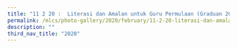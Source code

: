 ```yaml
---
title: "11 2 20 :  Literasi dan Amalan untuk Guru Permulaan (Graduan 2019)"
permalink: /mlcs/photo-gallery/2020/february/11-2-20-literasi-dan-amalan-untuk-guru-permulaan-graduan-2019/
description: ""
third_nav_title: "2020"
---
```

